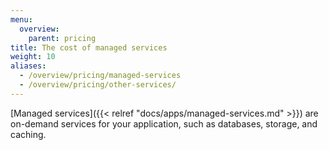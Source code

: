 ```yaml
---
menu:
  overview:
    parent: pricing
title: The cost of managed services
weight: 10
aliases:
  - /overview/pricing/managed-services
  - /overview/pricing/other-services/
---
```


[Managed services]({{< relref "docs/apps/managed-services.md" >}}) are on-demand services for your application, such as databases, storage, and caching.
